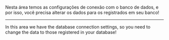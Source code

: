 Nesta área temos as configurações de conexão com o banco de dados, e por isso, você precisa alterar os dados para os registrados em seu banco!

---

In this area we have the database connection settings, so you need to change the data to those registered in your database!
